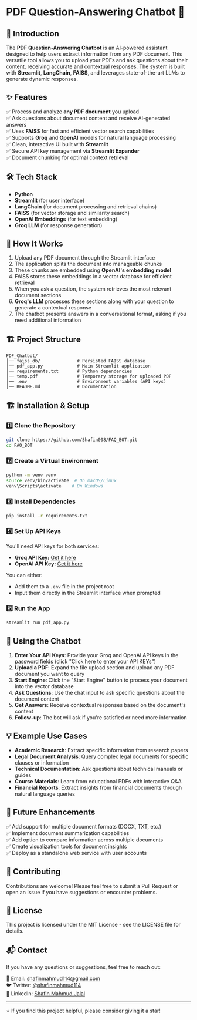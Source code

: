 # PDF Question-Answering Chatbot 🤖

## 📌 Introduction
The **PDF Question-Answering Chatbot** is an AI-powered assistant designed to help users extract information from any PDF document. This versatile tool allows you to upload your PDFs and ask questions about their content, receiving accurate and contextual responses. The system is built with **Streamlit**, **LangChain**, **FAISS**, and leverages state-of-the-art LLMs to generate dynamic responses.

## ✨ Features
✅ Process and analyze **any PDF document** you upload\
✅ Ask questions about document content and receive AI-generated answers\
✅ Uses **FAISS** for fast and efficient vector search capabilities\
✅ Supports **Groq** and **OpenAI** models for natural language processing\
✅ Clean, interactive UI built with **Streamlit**\
✅ Secure API key management via **Streamlit Expander**\
✅ Document chunking for optimal context retrieval

## 🛠️ Tech Stack
- **Python**  
- **Streamlit** (for user interface)  
- **LangChain** (for document processing and retrieval chains)  
- **FAISS** (for vector storage and similarity search)  
- **OpenAI Embeddings** (for text embedding)
- **Groq LLM** (for response generation)

## 🚀 How It Works
1. Upload any PDF document through the Streamlit interface
2. The application splits the document into manageable chunks
3. These chunks are embedded using **OpenAI's embedding model**
4. FAISS stores these embeddings in a vector database for efficient retrieval
5. When you ask a question, the system retrieves the most relevant document sections
6. **Groq's LLM** processes these sections along with your question to generate a contextual response
7. The chatbot presents answers in a conversational format, asking if you need additional information

## 🏗️ Project Structure
```
PDF_Chatbot/
│── faiss_db/              # Persisted FAISS database
│── pdf_app.py             # Main Streamlit application
│── requirements.txt       # Python dependencies
│── temp.pdf               # Temporary storage for uploaded PDF
│── .env                   # Environment variables (API keys)
│── README.md              # Documentation
```

## 🏗️ Installation & Setup
### 1️⃣ Clone the Repository
```bash
git clone https://github.com/Shafin008/FAQ_BOT.git
cd FAQ_BOT
```

### 2️⃣ Create a Virtual Environment
```bash
python -m venv venv
source venv/bin/activate  # On macOS/Linux
venv\Scripts\activate    # On Windows
```

### 3️⃣ Install Dependencies
```bash
pip install -r requirements.txt
```

### 4️⃣ Set Up API Keys
You'll need API keys for both services:

- **Groq API Key:** [Get it here](https://console.groq.com/keys)
- **OpenAI API Key:** [Get it here](https://platform.openai.com/account/api-keys)

You can either:
- Add them to a `.env` file in the project root
- Input them directly in the Streamlit interface when prompted

### 5️⃣ Run the App
```bash
streamlit run pdf_app.py
```

## 🤖 Using the Chatbot
1. **Enter Your API Keys**: Provide your Groq and OpenAI API keys in the password fields (click "Click here to enter your API KEYs")
2. **Upload a PDF**: Expand the file upload section and upload any PDF document you want to query
3. **Start Engine**: Click the "Start Engine" button to process your document into the vector database
4. **Ask Questions**: Use the chat input to ask specific questions about the document content
5. **Get Answers**: Receive contextual responses based on the document's content
6. **Follow-up**: The bot will ask if you're satisfied or need more information

## 💡 Example Use Cases
- **Academic Research**: Extract specific information from research papers
- **Legal Document Analysis**: Query complex legal documents for specific clauses or information
- **Technical Documentation**: Ask questions about technical manuals or guides
- **Course Materials**: Learn from educational PDFs with interactive Q&A
- **Financial Reports**: Extract insights from financial documents through natural language queries

## 🔮 Future Enhancements
✅ Add support for multiple document formats (DOCX, TXT, etc.)\
✅ Implement document summarization capabilities\
✅ Add option to compare information across multiple documents\
✅ Create visualization tools for document insights\
✅ Deploy as a standalone web service with user accounts

## 🤝 Contributing
Contributions are welcome! Please feel free to submit a Pull Request or open an Issue if you have suggestions or encounter problems.

## 📜 License
This project is licensed under the MIT License - see the LICENSE file for details.

## 📬 Contact
If you have any questions or suggestions, feel free to reach out:

📧 Email: [shafinmahmud114@gmail.com](mailto:shafinmahmud114@gmail.com)  
🐦 Twitter: [@shafinmahmud114](https://x.com/shafinmahmud114)  
💼 LinkedIn: [Shafin Mahmud Jalal](https://www.linkedin.com/in/shafin-mahmud-jalal-8a76b3143/)

---

⭐ If you find this project helpful, please consider giving it a star!